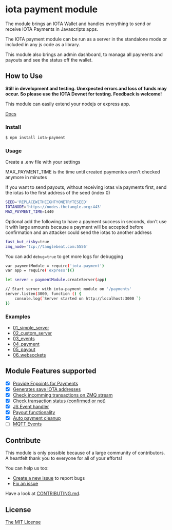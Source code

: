 # iota payment module
The module brings an IOTA Wallet and handles everything to send or receive IOTA Payments in Javascripts apps.

The IOTA payment module can be run as a server in the standalone mode or included in any js code as a library.

This module also brings an admin dashboard, to managa all payments and payouts and see the status off the wallet.

## How to Use

**Still in development and testing. Unexpected errors and loss of funds may occur. So please use the IOTA Devnet for testing. Feedback is welcome!**

This module can easily extend your nodejs or express app.

[Docs](./docs)

### Install

```bash
$ npm install iota-payment
```

### Usage

Create a .env file with your settings

MAX_PAYMENT_TIME is the time until created paymentes aren't checked anymore in minutes

If you want to send payouts, without receiving iotas via payments first, send the iotas to the first address of the seed (index 0)

```bash
SEED='REPLACEWITHEIGHTYONETRYTESEED'
IOTANODE='https://nodes.thetangle.org:443'
MAX_PAYMENT_TIME=1440
```

Optional add the following to have a payment success in seconds, don't use it with large amounts because a payment will be accepted before confirmation and an attacker could send the iotas to another address

```bash
fast_but_risky=true
zmq_node='tcp://tanglebeat.com:5556'
```

You can add `debug=true` to get more logs for debugging

```bash
var paymentModule = require('iota-payment')
var app = require('express')()

let server = paymentModule.createServer(app)

// Start server with iota-payment module on '/payments'
server.listen(3000, function () {
    console.log(`Server started on http://localhost:3000 `)
})
```

### Examples

- [01_simple_server](./examples/01_simple_server.js)
- [02_custom_server](./examples/02_custom_server.js)
- [03_events](./examples/03_events.js)
- [04_payment](./examples/04_payment.js)
- [05_payout](./examples/05_payout.js)
- [06_websockets](./examples/06_websockets.js)

## Module Features supported

- [x] [Provide Enpoints for Payments]()
- [x] [Generates save IOTA addresses]()
- [x] [Check incomming transactions on ZMQ stream](https://github.com/machineeconomy/iota-payment/issues/6)
- [x] [Check transaction status (confirmed or not) ]()
- [x] [JS Event handler]()
- [x] [Payout functionality]()
- [x] [Auto payment cleanup](https://github.com/machineeconomy/iota-payment/issues/18)
- [ ] [MQTT Events](https://github.com/machineeconomy/iota-payment/issues/7)

## Contribute

This module is only possible because of a large community of contributors. A heartfelt thank you to everyone for all of your efforts!

You can help us too:

- [Create a new issue](https://github.com/machineeconomy/iota-payment/issues/new) to report bugs
- [Fix an issue](https://github.com/machineeconomy/iota-payment/issues)

Have a look at [CONTRIBUTING.md](https://github.com/machineeconomy/iota-payment/blob/master/CONTRIBUTING.md).

## License

[The MIT License](https://github.com/machineeconomy/iota-payment/blob/master/LICENSE.md)
